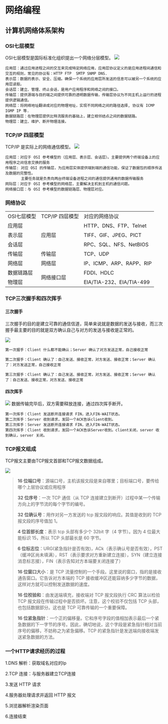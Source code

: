 # 网络编程

## 计算机网络体系架构

### OSI七层模型

OSI七层模型是国际标准化组织提出一个网络分层模型。
![](./img/七层模型.png)

    应用层：通过应用进程之间的交互来完成特定网络应用，应用层协议定义的是应用进程间通信和交互的规则，常见的协议有：HTTP FTP  SMTP SNMP DNS.
    表示层：数据的表示、安全、压缩。确保一个系统的应用层所发送的信息可以被另一个系统的应用层读取。
    会话层：建立、管理、终止会话，是用户应用程序和网络之间的接口。
    传输层：提供源端与目的端之间提供可靠的透明数据传输，传输层协议为不同主机上运行的进程提供逻辑通信。
    网络层：将网络地址翻译成对应的物理地址，实现不同网络之间的路径选择, 协议有 ICMP IGMP IP 等.
    数据链路层：在物理层提供比特流服务的基础上，建立相邻结点之间的数据链路。
    物理层：建立、维护、断开物理连接。

### TCP/IP 四层模型

TCP/IP 是实际上的网络通信模型。
![](./img/四层模型.png)

    应用层：对应于 OSI 参考模型的（应用层、表示层、会话层）。主要提供两个终端设备上的应用程序之间信息交换的服务
    传输层: 对应 OSI 的传输层，为应用层实体提供端到端的通信功能，保证了数据包的顺序传送及数据的完整性。
           主要任务就是负责向两台终端设备进程之间的通信提供通用的数据传输服务
    网际层：对应于 OSI 参考模型的网络层，主要解决主机到主机的通信问题。
    网络接口层：与 OSI 参考模型的数据链路层、物理层对应。

### 网络协议

<table>
    <tr>
        <td>OSI七层模型</td> 
        <td>TCP/IP 四层模型</td> 
        <td>对应的网络协议</td> 
    </tr>
    <tr>
        <td>应用层</td> 
        <td  rowspan="3">应用层</td> 
        <td>HTTP、DNS、FTP、Telnet</td> 
    </tr>
    <tr>
         <td>表示层</td>
         <td>TIFF、GIF、JPEG、PICT</td>   
    </tr>
    <tr>
         <td>会话层</td>
         <td>RPC、SQL、NFS、NetBIOS</td>   
    </tr>
    <tr>
        <td>传输层</td>
        <td>传输层</td>
        <td>TCP、UDP</td>   
    </tr>
    <tr>
        <td>网络层</td>
        <td>网络层</td>
        <td> IP、ICMP、ARP、RAPP、RIP</td>   
    </tr>
    <tr>
        <td>数据链路层</td>
        <td rowspan="2">网络接口层</td>
        <td> FDDI、HDLC</td>   
    </tr>
    <tr>
        <td>物理层</td>
        <td> EIA/TIA-232、EIA/TIA-499</td>   
    </tr>
</table>


### TCP三次握手和四次挥手
#### 三次握手
三次握手的目的是建立可靠的通信信道，简单来说就是数据的发送与接收，而三次握手最主要的目的就是双方确认自己与对方的发送与接收是正常的。

![](./img/三次握手.png)

    第一次握手：Client 什么都不能确认；Server 确认了对方发送正常，自己接收正常
    
    第二次握手：Client 确认了：自己发送、接收正常，对方发送、接收正常；Server 确认了：对方发送正常，自己接收正常
    
    第三次握手：Client 确认了：自己发送、接收正常，对方发送、接收正常；Server 确认了：自己发送、接收正常，对方发送、接收正常

#### 四次挥手

![](./img/四次挥手.png)
数据传输完毕后，双方需要释放连接，通过四次挥手断开。 

    第一次挥手：Client 发送断开连接请求 FIN，进入FIN-WAIT状态。
    第二次挥手：Server 收到请求，发回一个ACK告诉client收到。
    第三次挥手：Server 发送断开连接请求 FIN，进入FIN-WAIT状态。
    第四次挥手：Client 收到请求，发回一个ACK告诉Server收到。client关闭，server 收到确认，server 关闭。

### TCP报文组成

TCP报文主要由TCP报文首部和TCP报文数据组成。

![](./img/TCP报文组成.png)

>**16 位端口号**：源端口号，主机该报文段是来自哪里；目标端口号，要传给哪个上层协议或应用程序
> 
>**32 位序号**：一次 TCP 通信（从 TCP 连接建立到断开）过程中某一个传输方向上的字节流的每个字节的编号。
>
>**32 位确认号**：用作对另一方发送的 tcp 报文段的响应。其值是收到的 TCP 报文段的序号值加 1。
>
>**4 位首部长度**：表示 tcp 头部有多少个 32bit 字（4 字节）。因为 4 位最大能标识 15，所以 TCP 头部最长是 60 字节。
>
>**6 位标志位**：URG(紧急指针是否有效)，ACk（表示确认号是否有效），PST（缓冲区尚未填满），RST（表示要求对方重新建立连接），SYN（建立连接消息标志接），FIN（表示告知对方本端要关闭连接了）
>
>**16 位窗口大小**：是 TCP 流量控制的一个手段。这里说的窗口，指的是接收通告窗口。它告诉对方本端的 TCP 接收缓冲区还能容纳多少字节的数据，这样对方就可以控制发送数据的速度。
>
>**16 位校验和**：由发送端填充，接收端对 TCP 报文段执行 CRC 算法以检验 TCP 报文段在传输过程中是否损坏。注意，这个校验不仅包括 TCP 头部，也包括数据部分。这也是 TCP 可靠传输的一个重要保障。
>
>**16 位紧急指针**：一个正的偏移量。它和序号字段的值相加表示最后一个紧急数据的下一字节的序号。因此，确切地说，这个字段是紧急指针相对当前序号的偏移，不妨称之为紧急偏移。TCP 的紧急指针是发送端向接收端发送紧急数据的方法。



### 一个HTTP请求经历的过程
1.DNS 解析：获取域名对应的Ip

2.TCP 连接：与服务器建立TCP连接

3.发送 HTTP 请求

4.服务器处理请求并返回 HTTP 报文

5.浏览器解析渲染页面

6.连接结束